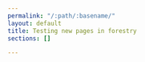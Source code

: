 ```yaml
---
permalink: "/:path/:basename/"
layout: default
title: Testing new pages in forestry
sections: []

---
```

